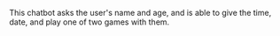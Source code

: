 This chatbot asks the user's name and age, and is able to give the time, date, and play one of two games with them.
